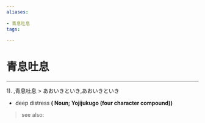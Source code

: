 ```yaml
---
aliases:
    
- 青息吐息
tags:
    
---
```


# 青息吐息
---
1).
,青息吐息 > あおいきといき,あおいきといき

- deep distress
**( Noun; Yojijukugo (four character compound))**
> see also: 
            